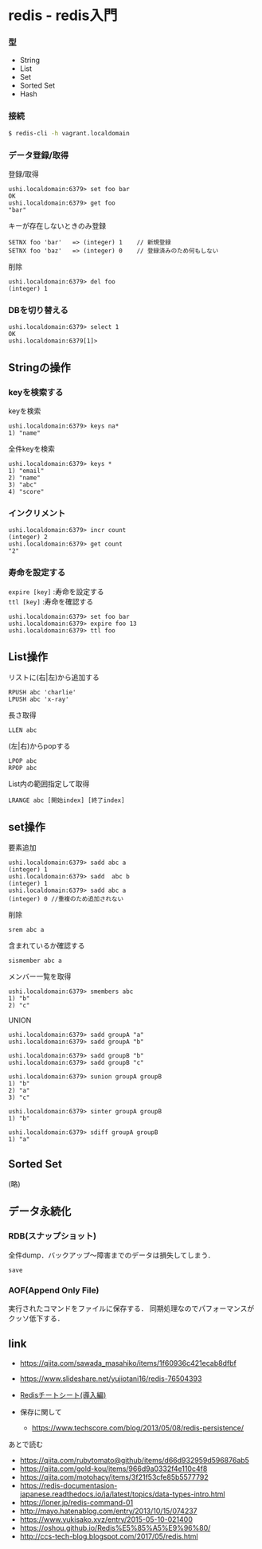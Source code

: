 # redis - redis入門


### 型

* String 
* List
* Set
* Sorted Set
* Hash


### 接続


```bash
$ redis-cli -h vagrant.localdomain
```

### データ登録/取得

登録/取得

```redis
ushi.localdomain:6379> set foo bar
OK
ushi.localdomain:6379> get foo
"bar"
```

キーが存在しないときのみ登録

```redis
SETNX foo 'bar'   => (integer) 1    // 新規登録
SETNX foo 'baz'   => (integer) 0    // 登録済みのため何もしない
```

削除
```redis
ushi.localdomain:6379> del foo
(integer) 1
```

### DBを切り替える


```redis
ushi.localdomain:6379> select 1
OK
ushi.localdomain:6379[1]>
```

## Stringの操作

### keyを検索する

keyを検索

```redis
ushi.localdomain:6379> keys na*
1) "name"
```

全件keyを検索

```redis
ushi.localdomain:6379> keys *
1) "email"
2) "name"
3) "abc"
4) "score"
```

### インクリメント

```redis
ushi.localdomain:6379> incr count
(integer) 2
ushi.localdomain:6379> get count
"2"
```

### 寿命を設定する

```expire [key]``` :寿命を設定する  
```ttl [key]``` :寿命を確認する

```redis
ushi.localdomain:6379> set foo bar
ushi.localdomain:6379> expire foo 13
ushi.localdomain:6379> ttl foo
```

## List操作

リストに(右|左)から追加する

```redis
RPUSH abc 'charlie'
LPUSH abc 'x-ray'
```

長さ取得

```redis
LLEN abc
```

(左|右)からpopする

```redis
LPOP abc
RPOP abc
```

List内の範囲指定して取得

```redis
LRANGE abc [開始index] [終了index]
```


## set操作

要素追加
```redis
ushi.localdomain:6379> sadd abc a
(integer) 1
ushi.localdomain:6379> sadd  abc b
(integer) 1
ushi.localdomain:6379> sadd abc a
(integer) 0 //重複のため追加されない
```

削除

```redis
srem abc a
```

含まれているか確認する

```redis
sismember abc a
```

メンバー一覧を取得

```redis
ushi.localdomain:6379> smembers abc
1) "b"
2) "c"
```

UNION

```redion
ushi.localdomain:6379> sadd groupA "a"
ushi.localdomain:6379> sadd groupA "b"

ushi.localdomain:6379> sadd groupB "b"
ushi.localdomain:6379> sadd groupB "c"

ushi.localdomain:6379> sunion groupA groupB
1) "b"
2) "a"
3) "c"

ushi.localdomain:6379> sinter groupA groupB
1) "b"

ushi.localdomain:6379> sdiff groupA groupB
1) "a"
```

## Sorted Set

(略)


## データ永続化

### RDB(スナップショット)

全件dump．バックアップ～障害までのデータは損失してしまう．   

```Redis
save
```

### AOF(Append Only File)

実行されたコマンドをファイルに保存する．
同期処理なのでパフォーマンスがクッソ低下する．   


## link

* https://qiita.com/sawada_masahiko/items/1f60936c421ecab8dfbf
* https://www.slideshare.net/yujiotani16/redis-76504393
* [Redisチートシート(導入編)](https://qiita.com/morrr/items/271548776938e7ddc0ec)

* 保存に関して
    * https://www.techscore.com/blog/2013/05/08/redis-persistence/

あとで読む
* https://qiita.com/rubytomato@github/items/d66d932959d596876ab5
* https://qiita.com/gold-kou/items/966d9a0332f4e110c4f8
* https://qiita.com/motohacy/items/3f21f53cfe85b5577792
* https://redis-documentasion-japanese.readthedocs.io/ja/latest/topics/data-types-intro.html
* https://loner.jp/redis-command-01
* http://mayo.hatenablog.com/entry/2013/10/15/074237
* https://www.yukisako.xyz/entry/2015-05-10-021400
* https://oshou.github.io/Redis%E5%85%A5%E9%96%80/
* http://ccs-tech-blog.blogspot.com/2017/05/redis.html

